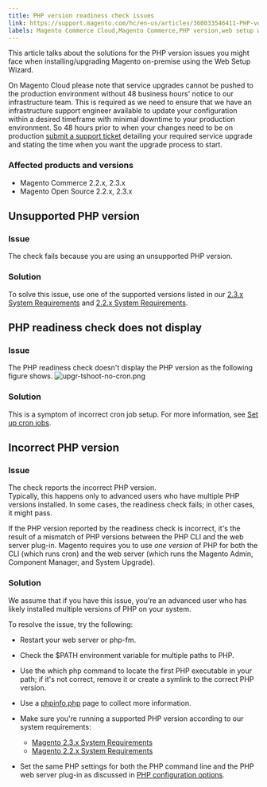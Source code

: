 ```yaml
---
title: PHP version readiness check issues
link: https://support.magento.com/hc/en-us/articles/360033546411-PHP-version-readiness-check-issues
labels: Magento Commerce Cloud,Magento Commerce,PHP version,web setup wizard,2.3.x,2.2.x,how to
---
```


This article talks about the solutions for the PHP version issues you might face when installing/upgrading Magento on-premise using the Web Setup Wizard. 

 On Magento Cloud please note that service upgrades cannot be pushed to the production environment without 48 business hours' notice to our infrastructure team. This is required as we need to ensure that we have an infrastructure support engineer available to update your configuration within a desired timeframe with minimal downtime to your production environment. So 48 hours prior to when your changes need to be on production [submit a support ticket](https://support.magento.com/hc/en-us/articles/360019088251) detailing your required service upgrade and stating the time when you want the upgrade process to start.

 ### Affected products and versions

 
 * Magento Commerce 2.2.x, 2.3.x
 * Magento Open Source 2.2.x, 2.3.x
 
 Unsupported PHP version
-----------------------

 ### Issue

 The check fails because you are using an unsupported PHP version.

 ### Solution

 To solve this issue, use one of the supported versions listed in our [2.3.x System Requirements](https://devdocs.magento.com/guides/v2.3/install-gde/system-requirements.html) and [2.2.x System Requirements](https://devdocs.magento.com/guides/v2.2/install-gde/system-requirements.html).

 PHP readiness check does not display
------------------------------------

 ### Issue

 The PHP readiness check doesn't display the PHP version as the following figure shows. ![upgr-tshoot-no-cron.png](https://support.magento.com/hc/article_attachments/360038012132/upgr-tshoot-no-cron.png)

 ### Solution

 This is a symptom of incorrect cron job setup. For more information, see [Set up cron jobs](https://devdocs.magento.com/guides/v2.3/install-gde/install/post-install-config.html#post-install-cron).

 Incorrect PHP version
---------------------

 ### Issue

 The check reports the incorrect PHP version.  
 Typically, this happens only to advanced users who have multiple PHP versions installed. In some cases, the readiness check fails; in other cases, it might pass.

 If the PHP version reported by the readiness check is incorrect, it's the result of a mismatch of PHP versions between the PHP CLI and the web server plug-in. Magento requires you to use *one version* of PHP for both the CLI (which runs cron) and the web server (which runs the Magento Admin, Component Manager, and System Upgrade).

 ### Solution

 We assume that if you have this issue, you're an advanced user who has likely installed multiple versions of PHP on your system.

 To resolve the issue, try the following:

 
 * Restart your web server or php-fm.
 * Check the $PATH environment variable for multiple paths to PHP.
 * Use the which php command to locate the first PHP executable in your path; if it's not correct, remove it or create a symlink to the correct PHP version.
 * Use a [phpinfo.php](https://devdocs.magento.com/guides/v2.3/install-gde/prereq/optional.html#install-optional-phpinfo) page to collect more information.
 *  Make sure you're running a supported PHP version according to our system requirements:

 
	 + [Magento 2.3.x System Requirements](https://devdocs.magento.com/guides/v2.3/install-gde/system-requirements.html)
	 + [Magento 2.2.x System Requirements](https://devdocs.magento.com/guides/v2.2/install-gde/system-requirements.html) 
 *  Set the same PHP settings for both the PHP command line and the PHP web server plug-in as discussed in [PHP configuration options](https://devdocs.magento.com/guides/v2.3/install-gde/prereq/php-centos-ubuntu.html).

 
 
